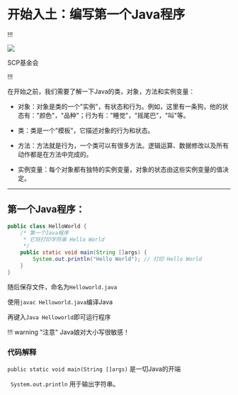 # 开始入土：编写第一个Java程序

!!!
<div class="scpwarn">
<div class="scpic"><img src="https://upload.wikimedia.org/wikipedia/commons/e/ec/SCP_Foundation_%28emblem%29.svg"></img></div>
<p>SCP基金会</p>
</div>
!!!

在开始之前，我们需要了解一下Java的类，对象，方法和实例变量：

 - 对象：对象是类的一个"实例"，有状态和行为。例如，这里有一条狗，他的状态有："颜色"，"品种"；行为有："睡觉"，"摇尾巴"，"叫"等。

 - 类：类是一个"模板"，它描述对象的行为和状态。

 - 方法：方法就是行为，一个类可以有很多方法。逻辑运算、数据修改以及所有动作都是在方法中完成的。

 - 实例变量：每个对象都有独特的实例变量，对象的状态由这些实例变量的值决定。

 --------

## 第一个Java程序：

```Java
public class HelloWorld {
    /* 第一个Java程序
     * 它将打印字符串 Hello World
     */
    public static void main(String []args) {
        System.out.println("Hello World"); // 打印 Hello World
    }
}
```
随后保存文件，命名为`Helloworld.java`

使用`javac Helloworld.java`编译Java

再键入`Java Helloworld`即可运行程序

!!! warning "注意"
    Java娘对大小写很敏感！

### 代码解释

` public static void main(String []args) ` 是一切Java的开端

` System.out.println` 用于输出字符串。

